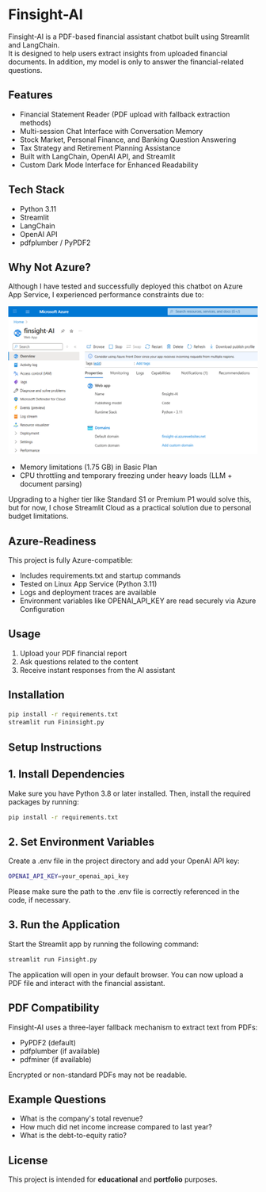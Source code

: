 # Finsight-AI

Finsight-AI is a PDF-based financial assistant chatbot built using Streamlit and LangChain.  
It is designed to help users extract insights from uploaded financial documents. In addition, 
my model is only to answer the financial-related questions. 

## Features

- Financial Statement Reader (PDF upload with fallback extraction methods)
- Multi-session Chat Interface with Conversation Memory
- Stock Market, Personal Finance, and Banking Question Answering
- Tax Strategy and Retirement Planning Assistance
- Built with LangChain, OpenAI API, and Streamlit
- Custom Dark Mode Interface for Enhanced Readability

## Tech Stack

- Python 3.11
- Streamlit
- LangChain
- OpenAI API
- pdfplumber / PyPDF2

## Why Not Azure?
Although I have tested and successfully deployed this chatbot on Azure App Service, I experienced performance constraints due to:

![Azure Display](Azure%20Display.png)

- Memory limitations (1.75 GB) in Basic Plan
- CPU throttling and temporary freezing under heavy loads (LLM + document parsing)

Upgrading to a higher tier like Standard S1 or Premium P1 would solve this, but for now, I chose Streamlit Cloud as a practical solution due to personal budget limitations.

## Azure-Readiness
This project is fully Azure-compatible:

- Includes requirements.txt and startup commands
- Tested on Linux App Service (Python 3.11)
- Logs and deployment traces are available
- Environment variables like OPENAI_API_KEY are read securely via Azure Configuration

## Usage

1. Upload your PDF financial report
2. Ask questions related to the content
3. Receive instant responses from the AI assistant

## Installation

```bash
pip install -r requirements.txt
streamlit run Fininsight.py
```

## Setup Instructions

## 1. Install Dependencies

Make sure you have Python 3.8 or later installed. Then, install the required packages by running:

```bash
pip install -r requirements.txt
```

## 2. Set Environment Variables

Create a .env file in the project directory and add your OpenAI API key:

```bash
OPENAI_API_KEY=your_openai_api_key
```

Please make sure the path to the .env file is correctly referenced in the code, if necessary.

## 3. Run the Application
Start the Streamlit app by running the following command:

```bash
streamlit run Finsight.py
```

The application will open in your default browser. You can now upload a PDF file and interact with the financial assistant.

## PDF Compatibility

Finsight-AI uses a three-layer fallback mechanism to extract text from PDFs:

- PyPDF2 (default)
- pdfplumber (if available)
- pdfminer (if available)

Encrypted or non-standard PDFs may not be readable.

## Example Questions

- What is the company's total revenue?
- How much did net income increase compared to last year?
- What is the debt-to-equity ratio?

## License
This project is intended for **educational** and **portfolio** purposes.
